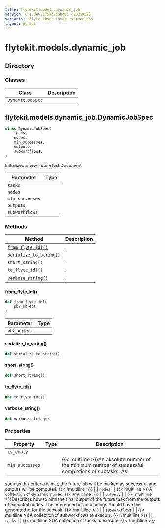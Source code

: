 ```yaml
---
title: flytekit.models.dynamic_job
version: 0.1.dev2175+gcd6bd01.d20250325
variants: +flyte +byoc +byok +serverless
layout: py_api
---
```


# flytekit.models.dynamic_job

## Directory

### Classes

| Class | Description |
|-|-|
| [`DynamicJobSpec`](.././flytekit.models.dynamic_job#flytekitmodelsdynamic_jobdynamicjobspec) |  |

## flytekit.models.dynamic_job.DynamicJobSpec

```python
class DynamicJobSpec(
    tasks,
    nodes,
    min_successes,
    outputs,
    subworkflows,
)
```
Initializes a new FutureTaskDocument.



| Parameter | Type |
|-|-|
| `tasks` |  |
| `nodes` |  |
| `min_successes` |  |
| `outputs` |  |
| `subworkflows` |  |

### Methods

| Method | Description |
|-|-|
| [`from_flyte_idl()`](#from_flyte_idl) | . |
| [`serialize_to_string()`](#serialize_to_string) |  |
| [`short_string()`](#short_string) | . |
| [`to_flyte_idl()`](#to_flyte_idl) | . |
| [`verbose_string()`](#verbose_string) | . |


#### from_flyte_idl()

```python
def from_flyte_idl(
    pb2_object,
)
```
| Parameter | Type |
|-|-|
| `pb2_object` |  |

#### serialize_to_string()

```python
def serialize_to_string()
```
#### short_string()

```python
def short_string()
```
#### to_flyte_idl()

```python
def to_flyte_idl()
```
#### verbose_string()

```python
def verbose_string()
```
### Properties

| Property | Type | Description |
|-|-|-|
| `is_empty` |  |  |
| `min_successes` |  | {{< multiline >}}An absolute number of the minimum number of successful completions of subtasks. As
soon as this criteria is met, the future job will be marked as successful and outputs will be computed.
{{< /multiline >}} |
| `nodes` |  | {{< multiline >}}A collection of dynamic nodes.
{{< /multiline >}} |
| `outputs` |  | {{< multiline >}}Describes how to bind the final output of the future task from the outputs of executed nodes.
The referenced ids in bindings should have the generated id for the subtask.
{{< /multiline >}} |
| `subworkflows` |  | {{< multiline >}}A collection of subworkflows to execute.
{{< /multiline >}} |
| `tasks` |  | {{< multiline >}}A collection of tasks to execute.
{{< /multiline >}} |

